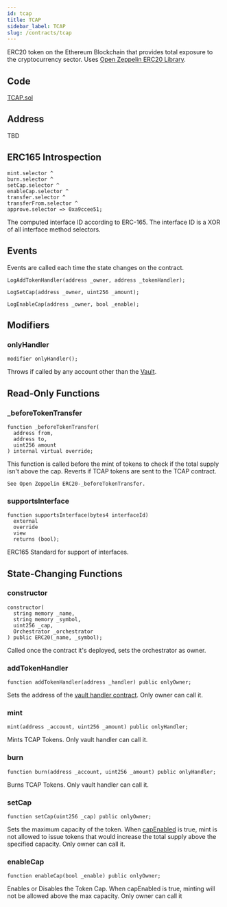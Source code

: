 ```yaml
---
id: tcap
title: TCAP
sidebar_label: TCAP
slug: /contracts/tcap
---
```


ERC20 token on the Ethereum Blockchain that provides total exposure to the cryptocurrency sector. Uses [Open Zeppelin ERC20 Library](https://docs.openzeppelin.com/contracts/3.x/erc20).

## Code

[TCAP.sol](https://github.com/cryptexglobal/contracts/blob/master/contracts/TCAP.sol)

## Address

TBD

## ERC165 Introspection

```sol
mint.selector ^
burn.selector ^
setCap.selector ^
enableCap.selector ^
transfer.selector ^
transferFrom.selector ^
approve.selector => 0xa9ccee51;
```

The computed interface ID according to ERC-165. The interface ID is a XOR of all interface method selectors.

## Events

Events are called each time the state changes on the contract.

```sol
LogAddTokenHandler(address _owner, address _tokenHandler);
```

```sol
LogSetCap(address _owner, uint256 _amount);
```

```sol
LogEnableCap(address _owner, bool _enable);
```

## Modifiers

### onlyHandler

```sol
modifier onlyHandler();
```

Throws if called by any account other than the [Vault](/contracts/IVaultHandler).

## Read-Only Functions

### \_beforeTokenTransfer

```sol
function _beforeTokenTransfer(
  address from,
  address to,
  uint256 amount
) internal virtual override;
```

This function is called before the mint of tokens to check if the total supply isn't above the cap. Reverts if TCAP tokens are sent to the TCAP contract.

`See Open Zeppelin ERC20-_beforeTokenTransfer.`

### supportsInterface

```sol
function supportsInterface(bytes4 interfaceId)
  external
  override
  view
  returns (bool);
```

ERC165 Standard for support of interfaces.

## State-Changing Functions

### constructor

```sol
constructor(
  string memory _name,
  string memory _symbol,
  uint256 _cap,
  Orchestrator _orchestrator
) public ERC20(_name, _symbol);
```

Called once the contract it's deployed, sets the orchestrator as owner.

### addTokenHandler

```sol
function addTokenHandler(address _handler) public onlyOwner;
```

Sets the address of the [vault handler contract](/contracts/ivaulthandler). Only owner can call it.

### mint

```sol
mint(address _account, uint256 _amount) public onlyHandler;
```

Mints TCAP Tokens. Only vault handler can call it.

### burn

```sol
function burn(address _account, uint256 _amount) public onlyHandler;
```

Burns TCAP Tokens. Only vault handler can call it.

### setCap

```sol
function setCap(uint256 _cap) public onlyOwner;
```

Sets the maximum capacity of the token. When [capEnabled](#enableCap) is true, mint is not allowed to issue tokens that would increase the total supply above the specified capacity. Only owner can call it.

### enableCap

```sol
function enableCap(bool _enable) public onlyOwner;
```

Enables or Disables the Token Cap. When capEnabled is true, minting will not be allowed above the max capacity. Only owner can call it
